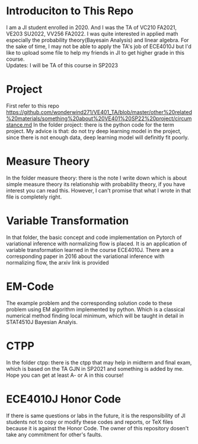 # Introduciton to This Repo
I am a JI student enrolled in 2020. And I was the TA of VC210 FA2021, VE203 SU2022, VV256 FA2022. I was quite interested in applied math especially the probability theory(Bayesain Analysis) and linear algebra. For the sake of time, I may not be able to apply the TA's job of ECE4010J but I'd like to upload some file to help my friends in JI to get higher grade in this course.\
Updates: I will be TA of this course in SP2023
# Project
First refer to this repo https://github.com/wonderwind271/VE401_TA/blob/master/other%20related%20materials/something%20about%20VE401%20SP22%20project/circumstance.md
In the folder project: there is the python code for the term project. My advice is that: do not try deep learning model in the project, since there is not enough data, deep learning model will definitly fit poorly.
# Measure Theory
In the folder measure theory: there is the note I write down which is about simple measure theory its relationship with probability theory, if you have interest you can read this. However, I can't promise that what I wrote in that file is completely right.
# Variable Transformation
In that folder, the basic concept and code implementation on Pytorch of variational inference with normalizing flow is placed. It is an application of variable transformation learned in the course ECE4010J. There are a corresponding paper in 2016 about the variational inference with normalizing flow, the arxiv link is provided
# EM-Code
The example problem and the corresponding solution code to these problem using EM algorithm implemented by python. Which is a classical numerical method finding local minimum, which will be taught in detail in STAT4510J Bayesian Analyis.
# CTPP
In the folder ctpp: there is the ctpp that may help in midterm and final exam, which is based on the TA GJN in SP2021 and something is added by me.
Hope you can get at least A- or A in this course!
# ECE4010J Honor Code  
If there is same questions or labs in the future, it is the responsibility of JI students not to copy or modify these codes and reports, or TeX files because it is against the Honor Code. The owner of this repository dosen't take any commitment for other's faults.
